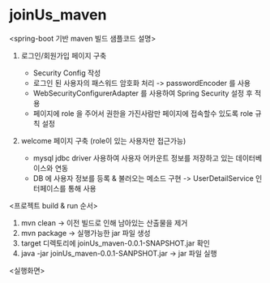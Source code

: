 # joinUs_maven

<spring-boot 기반 maven 빌드 샘플코드 설명>

1. 로그인/회원가입 페이지 구축
   - Security Config 작성
   - 로그인 된 사용자의 패스워드 암호화 처리 -> passwordEncoder 를 사용
   - WebSecurityConfigurerAdapter 를 사용하여 Spring Security 설정 후 적용
   - 페이지에 role 을 주어서 권한을 가진사람만 페이지에 접속할수 있도록 role 규칙 설정

2. welcome 페이지 구축 (role이 있는 사용자만 접근가능)
   - mysql jdbc driver 사용하여 사용자 어카운트 정보를 저장하고 있는 데이터베이스와 연동
   - DB 에 사용자 정보를 등록 & 불러오는 메소드 구현
     -> UserDetailService 인터페이스를 통해 사용
     
 <프로젝트 build & run 순서>

1. mvn clean -> 이전 빌드로 인해 남아있는 산출물을 제거
2. mvn package -> 실행가능한 jar 파일 생성
3. target 디렉토리에 joinUs_maven-0.0.1-SNAPSHOT.jar 확인
4. java -jar joinUs_maven-0.0.1-SANPSHOT.jar -> jar 파일 실행 

<실행화면>

